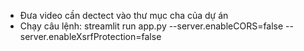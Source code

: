 - Đưa video cần dectect vào thư mục cha của dự án
- Chạy câu lệnh: streamlit run app.py --server.enableCORS=false --server.enableXsrfProtection=false
